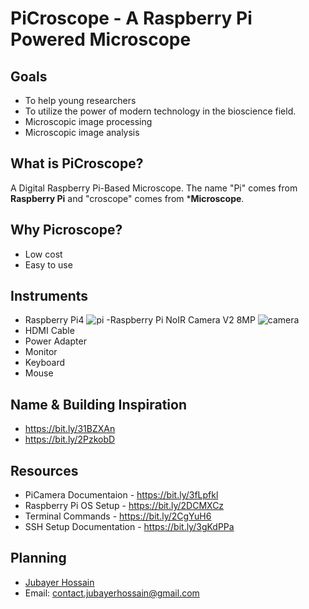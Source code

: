 # PiCroscope - A Raspberry Pi Powered Microscope

## Goals 
- To help young researchers 
- To utilize the power of modern technology in the bioscience field.
- Microscopic image processing 
- Microscopic image analysis 

## What is PiCroscope? 
A Digital Raspberry Pi-Based Microscope. The name "Pi" comes from **Raspberry Pi** and "croscope" comes from ***Microscope**. 

## Why Picroscope? 
- Low cost 
- Easy to use 

## Instruments 
- Raspberry Pi4
![pi](https://www.raspberrypi.org/homepage-9df4b/static/raspberry-pi-4-labelled-2857741801afdf1cabeaa58325e07b58.png)
-Raspberry Pi NoIR Camera V2 8MP
![camera](https://store.roboticsbd.com/2716-large_default/raspberry-pi-camera-v21raspberry-pi-camera-in-robotics-bangladesh.jpg)
- HDMI Cable 
- Power Adapter 
- Monitor 
- Keyboard 
- Mouse 

## Name & Building Inspiration 
- https://bit.ly/31BZXAn
- https://bit.ly/2PzkobD

## Resources 
- PiCamera Documentaion - https://bit.ly/3fLpfkl
- Raspberry Pi OS Setup - https://bit.ly/2DCMXCz
- Terminal Commands - https://bit.ly/2CgYuH6
- SSH Setup Documentation - https://bit.ly/3gKdPPa

## Planning
- [Jubayer Hossain](https://www.linkedin.com/in/jubayer28/)
- Email: contact.jubayerhossain@gmail.com
